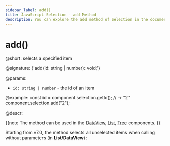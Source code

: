 ```yaml
---
sidebar_label: add()
title: JavaScript Selection - add Method 
description: You can explore the add method of Selection in the documentation of the DHTMLX JavaScript UI library. Browse developer guides and API reference, try out code examples and live demos, and download a free 30-day evaluation version of DHTMLX Suite.
---
```


# add()

@short: selects a specified item

@signature: {'add(id: string | number): void;'}

@params:
- `id: string | number` - the id of an item

@example:
const id = component.selection.getId(); // -> "2"
component.selection.add("2");

@descr:

{{note The method can be used in the [DataView](dataview/usage_selection.md), [List](list/usage_selection.md), [Tree](tree/usage_selection.md) components. }}

Starting from v7.0, the method selects all unselected items when calling without parameters (in **List/DataView**):

```javascript
```
